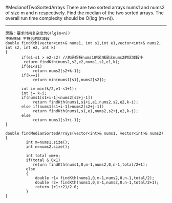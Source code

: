 #MedianofTwoSortedArrays
There are two sorted arrays nums1 and nums2 of size m and n respectively. 
Find the median of the two sorted arrays. The overall run time complexity should be O(log (m+n)).


---




```
思路：要求时间复杂度为O(lg(m+n))
不断筛掉 不符合的区域段
double findKth(vector<int>& nums1, int s1,int e1,vector<int>& nums2, int s2, int e2, int k)  
{
       if(e1-s1 > e2-s2) //总是保持nums1的区域段比nums2的区域段小
        return findKth(nums2,s2,e2,nums1,s1,e1,k);
       if(e1<s1)
            return nums2[s2+k-1];
       if(k==1)
            return min(nums1[s1],nums2[s2]);
        
       int i= min(k/2,e1-s1+1);
       int j= k-i;
       if(nums1[s1+i-1]<nums2[s2+j-1])
            return findKth(nums1,s1+i,e1,nums2,s2,e2,k-i);
       else if(nums1[s1+i-1]>nums2[s2+j-1])
            return findKth(nums1,s1,e1,nums2,s2+j,e2,k-j);
       else 
            return nums1[s1+i-1];
}

double findMedianSortedArrays(vector<int>& nums1, vector<int>& nums2) 
{
         int m=nums1.size();
         int n=nums2.size();
         
         int total =m+n;
         if(total & 0x1)
            return findKth(nums1,0,m-1,nums2,0,n-1,total/2+1);
         else
         {
			 double r1= findKth(nums1,0,m-1,nums2,0,n-1,total/2);
			 double r2= findKth(nums1,0,m-1,nums2,0,n-1,total/2+1);
             return (r1+r2)/2.0;
         }
}
```